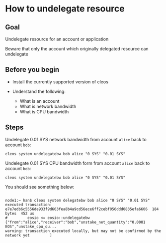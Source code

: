 # How to undelegate resource

## Goal

Undelegate resource for an account or application

Beware that only the account which originally delegated resource can undelegate

## Before you begin

* Install the currently supported version of cleos

* Understand the following:
  * What is an account
  * What is network bandwidth
  * What is CPU bandwidth

## Steps

Undelegate 0.01 SYS network bandwidth from account `alice` back to account `bob`:

```shell
cleos system undelegatebw bob alice "0 SYS" "0.01 SYS"
```

Undelegate 0.01 SYS CPU bandwidth form from account `alice` back to account `bob`:

```shell
cleos system undelegatebw bob alice "0 SYS" "0.01 SYS"
```

You should see something below:

```shell

node1:~ han$ cleos system delegatebw bob alice "0 SYS" "0.01 SYS"
executed transaction: e7e7edb6c5556de933f9d663fea8b4a9cd56ece6ff2cebf056ddd0835efa6606  184 bytes  452 us
#         eosio <= eosio::undelegatebw          {"from":"alice","receiver":"bob","unstake_net_quantity":"0.0001 EOS","unstake_cpu_qu...
warning: transaction executed locally, but may not be confirmed by the network yet         ]
```